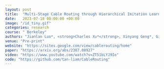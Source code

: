 ```yaml
---
layout: post
title:  "Multi-Stage Cable Routing through Hierarchical Imitation Learning"
date:   2023-07-18 00:00:00 +00:00
image: "/id_tiny.gif"
categories: research
course: " Berkeley"
authors: "Jianlan Luo*, <strong>Charles Xu*</strong>, Xinyang Geng*, Gilbert Feng, Kuan Fang, Liam Tan, Stefan Schaal, Sergey Levine"
venue: "Pre-print"
website: "https://sites.google.com/view/cablerouting/home"
paper: "https://arxiv.org/abs/2307.08927"
video: "https://www.youtube.com/watch?v=ZT51bLYJ9Io"
code: "https://github.com/tan-liam/CableRouting"
---
```


